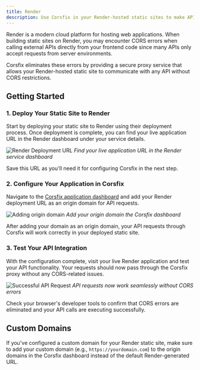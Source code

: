 ```yaml
---
title: Render
description: Use Corsfix in your Render-hosted static sites to make API requests without CORS errors.
---
```


Render is a modern cloud platform for hosting web applications. When building static sites on Render, you may encounter CORS errors when calling external APIs directly from your frontend code since many APIs only accept requests from server environments.

Corsfix eliminates these errors by providing a secure proxy service that allows your Render-hosted static site to communicate with any API without CORS restrictions.

## Getting Started

### 1. Deploy Your Static Site to Render

Start by deploying your static site to Render using their deployment process. Once deployment is complete, you can find your live application URL in the Render dashboard under your service details.

![Render Deployment URL](https://assets.corsfix.com/bb2m1mj.png)
_Find your live application URL in the Render service dashboard_

Save this URL as you'll need it for configuring Corsfix in the next step.

### 2. Configure Your Application in Corsfix

Navigate to the [Corsfix application dashboard](https://app.corsfix.com) and add your Render deployment URL as an origin domain for API requests.

![Adding origin domain](https://assets.corsfix.com/8bna8zej.png)
_Add your origin domain the Corsfix dashboard_

After adding your domain as an origin domain, your API requests through Corsfix will work correctly in your deployed static site.

### 3. Test Your API Integration

With the configuration complete, visit your live Render application and test your API functionality. Your requests should now pass through the Corsfix proxy without any CORS-related issues.

![Successful API Request](https://assets.corsfix.com/7teag7h.png)
_API requests now work seamlessly without CORS errors_

Check your browser's developer tools to confirm that CORS errors are eliminated and your API calls are executing successfully.

## Custom Domains

If you've configured a custom domain for your Render static site, make sure to add your custom domain (e.g., `https://yourdomain.com`) to the origin domains in the Corsfix dashboard instead of the default Render-generated URL.
